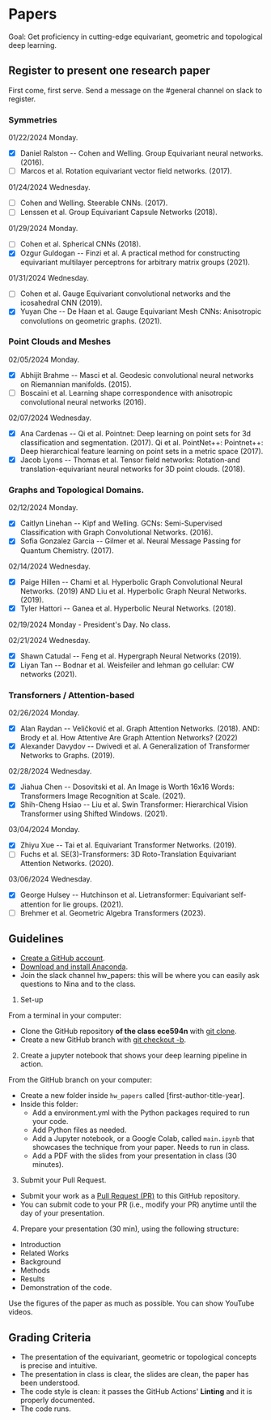 # Papers

Goal: Get proficiency in cutting-edge equivariant, geometric and topological deep learning.

## Register to present one research paper

First come, first serve. Send a message on the #general channel on slack to register.

### Symmetries

01/22/2024 Monday.
- [X] Daniel Ralston -- Cohen and Welling. Group Equivariant neural networks. (2016).
- [ ] Marcos et al. Rotation equivariant vector field networks. (2017).

01/24/2024 Wednesday.
- [ ] Cohen and Welling. Steerable CNNs. (2017).
- [ ] Lenssen et al. Group Equivariant Capsule Networks (2018).

01/29/2024 Monday. 
- [ ] Cohen et al. Spherical CNNs (2018).
- [X] Ozgur Guldogan -- Finzi et al. A practical method for constructing equivariant multilayer perceptrons for arbitrary matrix groups (2021).

01/31/2024 Wednesday.
- [ ] Cohen et al. Gauge Equivariant convolutional networks and the icosahedral CNN (2019).
- [X] Yuyan Che -- De Haan et al. Gauge Equivariant Mesh CNNs: Anisotropic convolutions on geometric graphs. (2021).

### Point Clouds and Meshes

02/05/2024 Monday.
- [X] Abhijit Brahme -- Masci et al. Geodesic convolutional neural networks on Riemannian manifolds. (2015).
- [ ] Boscaini et al. Learning shape correspondence with anisotropic convolutional neural networks (2016). 

02/07/2024 Wednesday.
- [X] Ana Cardenas -- Qi et al. Pointnet: Deep learning on point sets for 3d classification and segmentation. (2017). Qi et al. PointNet++: Pointnet++: Deep hierarchical feature learning on point sets in a metric space (2017). 
- [X] Jacob Lyons -- Thomas et al. Tensor field networks: Rotation-and translation-equivariant neural networks for 3D point clouds. (2018).

### Graphs and Topological Domains.

02/12/2024	Monday.
- [X] Caitlyn Linehan -- Kipf and Welling. GCNs: Semi-Supervised Classification with Graph Convolutional Networks. (2016).
- [X] Sofia Gonzalez Garcia -- Gilmer et al. Neural Message Passing for Quantum Chemistry. (2017).

02/14/2024	Wednesday.
- [X] Paige Hillen -- Chami et al. Hyperbolic Graph Convolutional Neural Networks. (2019) AND Liu et al. Hyperbolic Graph Neural Networks. (2019).
- [X] Tyler Hattori -- Ganea et al. Hyperbolic Neural Networks. (2018).

02/19/2024 Monday - President's Day. No class.

02/21/2024	Wednesday.
- [X] Shawn Catudal -- Feng et al. Hypergraph Neural Networks (2019).
- [X] Liyan Tan -- Bodnar et al. Weisfeiler and lehman go cellular: CW networks (2021).

### Transforners / Attention-based

02/26/2024	Monday. 
- [X] Alan Raydan -- Veličković et al. Graph Attention Networks. (2018). AND: Brody et al. How Attentive Are Graph Attention Networks? (2022)
- [X] Alexander Davydov -- Dwivedi et al. A Generalization of Transformer Networks to Graphs. (2019).

02/28/2024	Wednesday. 
- [X] Jiahua Chen -- Dosovitski et al. An Image is Worth 16x16 Words: Transformers Image Recognition at Scale. (2021).
- [X] Shih-Cheng Hsiao -- Liu et al. Swin Transformer: Hierarchical Vision Transformer using Shifted Windows. (2021).

03/04/2024	Monday.
- [X] Zhiyu Xue -- Tai et al. Equivariant Transformer Networks. (2019).
- [ ] Fuchs et al. SE(3)-Transformers: 3D Roto-Translation Equivariant Attention Networks. (2020).

03/06/2024	Wednesday. 
- [X] George Hulsey -- Hutchinson et al. Lietransformer: Equivariant self-attention for lie groups. (2021).
- [ ] Brehmer et al. Geometric Algebra Transformers (2023).

## Guidelines

- [Create a GitHub account](https://github.com/).
- [Download and install Anaconda](https://docs.anaconda.com/anaconda/install/index.html).
- Join the slack channel hw_papers: this will be where you can easily ask questions to Nina and to the class.

1. Set-up

From a terminal in your computer:

- Clone the GitHub repository **of the class ece594n** with [git clone](https://github.com/git-guides/git-clone).
- Create a new GitHub branch  with [git checkout -b](https://github.com/Kunena/Kunena-Forum/wiki/Create-a-new-branch-with-git-and-manage-branches).

2. Create a jupyter notebook that shows your deep learning pipeline in action.

From the GitHub branch on your computer:

- Create a new folder inside `hw_papers` called [first-author-title-year].
- Inside this folder:
  - Add a environment.yml with the Python packages required to run your code.
  - Add Python files as needed.
  - Add a Jupyter notebook, or a Google Colab, called `main.ipynb` that showcases the technique from your paper. Needs to run in class.
  - Add a PDF with the slides from your presentation in class (30 minutes).

3. Submit your Pull Request.
- Submit your work as a [Pull Request (PR)](https://opensource.com/article/19/7/create-pull-request-github) to this GitHub repository.
- You can submit code to your PR (i.e., modify your PR) anytime until the day of your presentation.

4. Prepare your presentation (30 min), using the following structure:

- Introduction
- Related Works
- Background
- Methods
- Results
- Demonstration of the code.
  
Use the figures of the paper as much as possible. You can show YouTube videos.


## Grading Criteria

- The presentation of the equivariant, geometric or topological concepts is precise and intuitive.
- The presentation in class is clear, the slides are clean, the paper has been understood. 
- The code style is clean: it passes the GitHub Actions' **Linting** and it is properly documented.
- The code runs.
